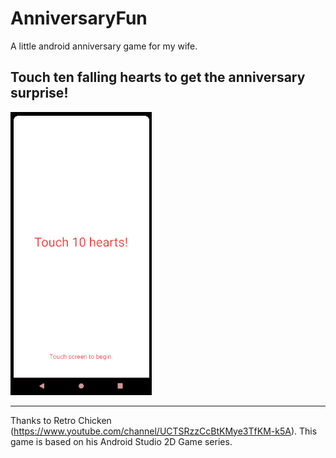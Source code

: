 # AnniversaryFun
A little android anniversary game for my wife.

Touch ten falling hearts to get the anniversary surprise!
-----

![AnniversaryFun in action](AnniversaryFun.gif)


-----
Thanks to Retro Chicken (https://www.youtube.com/channel/UCTSRzzCcBtKMye3TfKM-k5A).  This game is based on his Android Studio 2D Game series.
